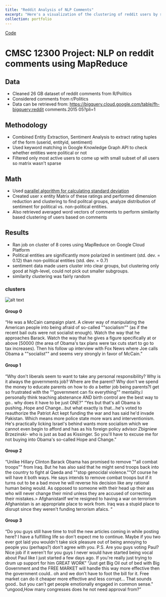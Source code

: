 ```yaml
---
title: "Reddit Analysis of NLP Comments"
excerpt: "Here's a visualization of the clustering of reddit users by sentiment on political entites"<br/><img src='/images/lda_vis.png'>"
collection: portfolio
---
```


[Code](https://github.com/siddsach/reddit_nlp)


CMSC 12300 Project: NLP on reddit comments using MapReduce
=====

## Data
* Cleaned 26 GB dataset of reddit comments from R/Politics
* Considered comments from r/Politics 
* Data can be retrieved from: https://bigquery.cloud.google.com/table/fh-bigquery:reddit comments.2015 05?pli=1

## Methodology
* Combined Entity Extraction, Sentiment Analysis to extract rating tuples of the form (userid, entityid, sentiment)
* Used keyword matching in Google Knowledge Graph API to check whether entities were political or not
* Filtered only most active users to come up with small subset of all users so matrix wasn't sparse

## Math
* Used [parallel algorithm for calculating standard deviation]("https://en.wikipedia.org/wiki/Algorithms_for_calculating_variance#Parallel_algorithm")
* Created user x entity Matrix of these ratings and performed dimension reduction and clustering to find
politcal groups, analyze distribution of sentiment for political vs. non-political entities.
* Also retrieved averaged word vectors of comments to perform similarity based clustering  of users based on comments

## Results
* Ran job on cluster of 8 cores using MapReduce on Google Cloud Platform
* Political entities are significantly more polarized in sentiment (std. dev. = 0.12) than non-political entities (std. dev. = 0.7)
* sentiment data made users cluster into clear groups, but clustering only good at high-level, could not pick out smaller subgroups. 
* similarity clustering was fairly random

### clusters
![alt text](https://github.com/siddsach/reddit_nlp/images/politicalusers.png?raw=true)


#### Group 0
“He was a McCain campaign plant. A clever way of manipulating the American people into being afraid of so-called ""socialism"" (as if the recent bail outs were not socialist enough). Watch the way that he approaches Barack. Watch the way that he gives a figure specifically at or above [50000 (the area of Obama's tax plans were tax cuts start to go to tax increases). Then his follow up interview with Fox News where Joe calls Obama a ""socialist"" and seems very strongly in favor of
McCain.”

#### Group 1
“Why don't liberals seem to want to take any personal responsibility?  Why is it always the governments job?  Where are the parent?  Why don't we spend the money to educate parents on how to do a better job being parents?I get so frustrated with the ""government can fix everything"" mentality.I personally think teaching abstenance AND birth control are the best way to go.. why does it have to be just ONE?”
“Yes but that's all Obama is pushing..Hope and Change...but what exactly is that...he's voted to reauthorize the Patriot Act kept funding the war and has said he'd invade Pakistan. Which means more police state more wars and interventionism. He's practically licking Israel's behind wants more socialism which we cannot even begin to afford and has as his foreign policy advisor Zbigniew Brzezinski- who is just as bad as Kissinger. So you'll have to excuse me for not buying into Obama's
so-called Hope and Change.”

#### Group 2
“Unlike Hillary Clinton Barack Obama has promised to remove ""all combat troops"" from Iraq. But he has also said that he might send troops back into the country to fight al Qaeda and ""stop genocidal violence.""Of course he will have it both ways. He says intends to remove combat troops but if it turns out to be a bad move he will reverse his decision like any rational human being would. As opposed to someone with their head up their ass who will never change their mind unless they are
accused of correcting their mistakes.&gt; AfghanistanIf we're resigned to having a war on terrorism Afghanistan is an appropriate place to work from. Iraq was a stupid place to disrupt since they weren't funding terrorism afaics. “


#### Group 3
“Do you guys still have time to troll the new articles coming in while posting here?  I have a fulfilling life so don't expect me to continue.  Maybe if you two ever got laid you wouldn't take sick pleasure out of being annoying to people you (perhaps?) don't agree with you.  P.S.  Are you guys voting Paul?  Nice job if it weren't for you guys I never would have started being vocal about Paul like I just started a few days ago.  If you're really just trying to drum up support for him
GREAT WORK”
“Just get Big Oil out of bed with Big Government and the FREE MARKET will handle this way more effective then the government could.. oh and we don't have to foot the bill for it.  Free market can do it cheaper more effective and less corrupt... That sounds good.. but you can't get people emotionally engaged in common sense."
"ungood,How many congresses does he not need approval from?”

